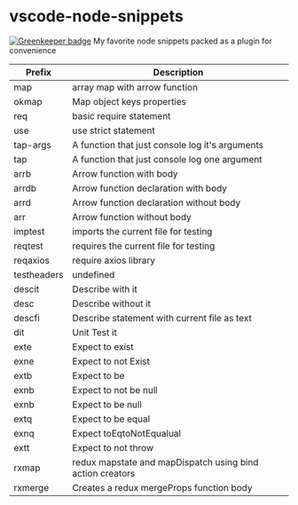 # vscode-node-snippets

[![Greenkeeper badge](https://badges.greenkeeper.io/danielo515/vscode-node-snippets.svg)](https://greenkeeper.io/)
My favorite node snippets packed as a plugin for convenience

| Prefix | Description |
|----|----|
| map | array map with arrow function |
| okmap | Map object keys properties |
| req | basic require statement |
| use | use strict statement |
| tap-args | A function that just console log it's arguments |
| tap | A function that just console log one argument |
| arrb | Arrow function with body |
| arrdb | Arrow function declaration with body |
| arrd | Arrow function declaration without body |
| arr | Arrow function without body |
| imptest | imports the current file for testing |
| reqtest | requires the current file for testing |
| reqaxios | require axios library |
| testheaders | undefined |
| descit | Describe with it |
| desc | Describe without it |
| descfi | Describe statement with current file as text |
| dit | Unit Test it |
| exte | Expect to exist |
| exne | Expect to not Exist |
| extb | Expect to be |
| exnb | Expect to not be null |
| exnb | Expect to be null |
| extq | Expect to be equal |
| exnq | Expect toEqtoNotEqualual |
| extt | Expect to not throw |
| rxmap | redux mapstate and mapDispatch using bind action creators |
| rxmerge | Creates a redux mergeProps function body |